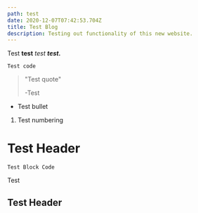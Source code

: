 ```yaml
---
path: test
date: 2020-12-07T07:42:53.704Z
title: Test Blog
description: Testing out functionality of this new website.
---
```


Test **test** _test_ **_test._**

`Test code`

> "Test quote"
>
> \-Test

- Test bullet

1. Test numbering

# Test Header

```
Test Block Code
```

Test

Test Header
---
